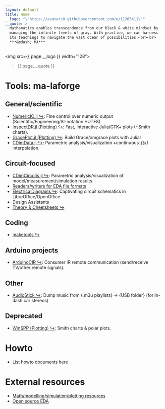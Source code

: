 ```yaml
---
layout: default
title: Home
__logo: "\"https://avatars0.githubusercontent.com/u/11205411\""
__quote: >
  Mathematics enables transcendence from our black & white mindset by
  managing the infinite levels of gray. With practice, we can harness
  its teachings to navigate the vast ocean of possibilities.<br><br>
  ***&mdash; MA***
---
```


<!-- Reference-style links to make tables & lists more readable -->
[NumericIO]: https://github.com/ma-laforge/NumericIO.jl
[InspectDR]: https://github.com/ma-laforge/InspectDR.jl
[GracePlot]: https://github.com/ma-laforge/GracePlot.jl
[CDimData]: https://github.com/ma-laforge/CDimData.jl
[CDimCircuits]: https://github.com/ma-laforge/CDimCircuits.jl
[EDAData]: https://github.com/ma-laforge/CMDimCircuits.jl/blob/master/doc/EDAData.md
[SpiceData]: https://github.com/ma-laforge/SpiceData.jl
[LibPSF]: https://github.com/ma-laforge/LibPSF.jl
[PSFWrite]: https://github.com/ma-laforge/PSFWrite.jl

[ElectricalDiagrams]: https://github.com/ma-laforge/ElectricalDiagrams
[Cheatsheets]: https://github.com/ma-laforge/DocsLaTeX_Electrical

[maketools]: https://github.com/ma-laforge/maketools
[AudioStick]: https://github.com/ma-laforge/AudioStick
[ArduinoCIR]: https://github.com/ma-laforge/ArduinoCIR
[WinSPP]: https://github.com/ma-laforge/WinSPP


<img src={{ page.__logo }} width="128"> <blockquote> {{ page.__quote }} </blockquote>


# Tools: ma-laforge

## General/scientific
 - [NumericIO.jl &#x21AA;][NumericIO]: Fine control over numeric output (Scientific/Engineering/SI-notation +UTF8).
 - [InspectDR.jl (Plotting) &#x21AA;][InspectDR]: Fast, interactive Julia/GTK+ plots (+Smith charts).
 - [GracePlot.jl (Plotting) &#x21AA;][GracePlot]: Build Grace/xmgrace plots with Julia!
 - [CDimData.jl &#x21AA;][CDimData]: Parametric analysis/visualization +continuous-<var>f(x)</var> interpolation.

## Circuit-focused
 - [CDimCircuits.jl &#x21AA;][CDimCircuits]: Parametric analysis/visualization of model/measurement/simulation results.
 - [Readers/writers for EDA file formats](info/edatools)
 - [ElectricalDiagrams &#x21AA;][ElectricalDiagrams]: Captivating circuit schematics in LibreOffice/OpenOffice
 - Design Assistants
 - [Theory & Cheetsheets &#x21AA;][Cheatsheets]

## Coding
 - [maketools &#x21AA;][maketools]

## Arduino projects
 - [ArduinoCIR &#x21AA;][ArduinoCIR]: Consumer IR remote communication (send/receive TV/other remote signals).

## Other
 - [AudioStick &#x21AA;][AudioStick]: Dump music from {.m3u playlists} &rArr; {USB folder} (for in-dash car stereos).

## Deprecated
 - [WinSPP (Plotting) &#x21AA;][WinSPP]: Smith charts & polar plots.

# Howto
 - List howto documents here

# External resources
 - [Math/modelling/simulation/plotting resources](extresouces/modelling)
 - [Open source EDA](extresouces/opensrceda)

